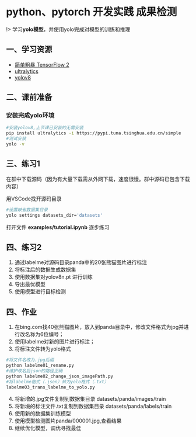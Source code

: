 # python、pytorch 开发实践 成果检测

!> 学习**yolo模型**，并使用yolo完成对模型的训练和推理

## 一、学习资源

* [简单粗暴 TensorFlow 2](https://tf.wiki/zh_hans/)
* [ultralytics](https://www.ultralytics.com/zh)
* [yolov8](https://docs.ultralytics.com/)

## 二、课前准备

### 安装完成yolo环境

```bash
#安装yolov8,上节课已安装的无需安装
pip install ultralytics -i https://pypi.tuna.tsinghua.edu.cn/simple
#测试安装
yolo -v

```

## 三、练习1

在群中下载源码（因为有大量下载需从外网下载，速度很慢。群中源码已包含下载内容）

用VSCode找开源码目录

```bash
#设置缺省数据集目录
yolo settings datasets_dir='datasets'

```

打开文件 **examples/tutorial.ipynb** 逐步练习

## 四、练习2

1. 通过labelme对源码目录panda中的20张熊猫图片进行标注
2. 将标注后的数据生成数据集
3. 使用数据集对yolov8n.pt 进行训练
4. 导出最优模型
5. 使用模型进行目标检测


## 四、作业

1. 在bing.com找40张熊猫图片，放入到panda目录中，修改文件格式为jpg并进行改名称为6位编号；
2. 使用labelme对新的图片进行标注；
3. 将标注文件转为yolo格式

```bash
#将文件名改为.jpg后缀
python labelme01_rename.py
#维护改名后json的路径正确
python labelme02_change_json_imagePath.py
#将labelme格式（.json）转为yolo格式（.txt）
labelme03_trans_labelme_to_yolo.py
```

4. 将新增的.jpg文件复制到数据集目录 datasets/panda/images/train
5. 将新境的标注文件.txt复制到数据集目录 datasets/panda/labels/train
6. 使用新的数据集训练模型
7. 使用模型检测图片panda/000001.jpg,查看结果
8. 继续优化模型，调优寻找最佳

